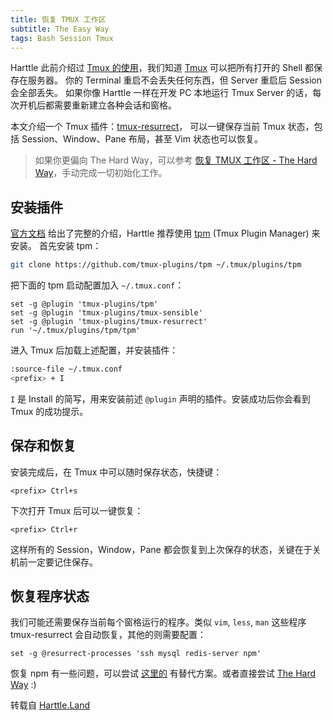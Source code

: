 ```yaml
---
title: 恢复 TMUX 工作区
subtitle: The Easy Way
tags: Bash Session Tmux
---
```


Harttle 此前介绍过 [Tmux 的使用][tmux-startup]，我们知道 [Tmux][tmux] 可以把所有打开的 Shell 都保存在服务器。
你的 Terminal 重启不会丢失任何东西，但 Server 重启后 Session 会全部丢失。
如果你像 Harttle 一样在开发 PC 本地运行 Tmux Server 的话，每次开机后都需要重新建立各种会话和窗格。

本文介绍一个 Tmux 插件：[tmux-resurrect](https://github.com/tmux-plugins/tmux-resurrect)，
可以一键保存当前 Tmux 状态，包括 Session、Window、Pane 布局，甚至 Vim 状态也可以恢复。

> 如果你更偏向 The Hard Way，可以参考 [恢复 TMUX 工作区 - The Hard Way](/2016/09/23/tmux-workspace-setup.html)，手动完成一切初始化工作。

<!--more-->

## 安装插件

[官方文档][tmux-resurrect] 给出了完整的介绍，Harttle 推荐使用 [tpm][tpm] (Tmux Plugin Manager) 来安装。
首先安装 tpm：

```bash
git clone https://github.com/tmux-plugins/tpm ~/.tmux/plugins/tpm
```

把下面的 tpm 启动配置加入 `~/.tmux.conf`：

```
set -g @plugin 'tmux-plugins/tpm'
set -g @plugin 'tmux-plugins/tmux-sensible'
set -g @plugin 'tmux-plugins/tmux-resurrect'
run '~/.tmux/plugins/tpm/tpm'
```

进入 Tmux 后加载上述配置，并安装插件：

```bash
:source-file ~/.tmux.conf
<prefix> + I
```

`I` 是 Install 的简写，用来安装前述 `@plugin` 声明的插件。安装成功后你会看到 Tmux 的成功提示。

## 保存和恢复

安装完成后，在 Tmux 中可以随时保存状态，快捷键：

```
<prefix> Ctrl+s
```

下次打开 Tmux 后可以一键恢复：

```
<prefix> Ctrl+r
```

这样所有的 Session，Window，Pane 都会恢复到上次保存的状态，关键在于关机前一定要记住保存。

## 恢复程序状态

我们可能还需要保存当前每个窗格运行的程序。类似 `vim`, `less`, `man` 这些程序 tmux-resurrect 会自动恢复，其他的则需要配置：

```
set -g @resurrect-processes 'ssh mysql redis-server npm'
```

恢复 npm 有一些问题，可以尝试 [这里的][restore-doc] 有替代方案。或者直接尝试 [The Hard Way][the-hard-way] :)

[tmux-startup]: /2015/11/06/tmux-startup.html
[tmux-resurrect]: https://github.com/tmux-plugins/tmux-resurrect
[tpm]: https://github.com/tmux-plugins/tpm
[tmux]: https://wiki.archlinux.org/index.php/tmux
[the-hard-way]: /2016/09/23/tmux-workspace-setup.html
[restore-doc]: https://github.com/tmux-plugins/tmux-resurrect/blob/master/docs/restoring_programs.md
转载自 <a href="https://harttle.land">Harttle.Land</a>
